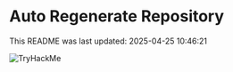 # Auto Regenerate Repository

This README was last updated: 2025-04-25 10:46:21

 ![TryHackMe](https://tryhackme.com/badge/533634)
